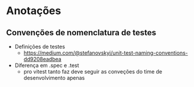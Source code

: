 # Anotações

## Convenções de nomenclatura de testes
  - Definições de testes
    - https://medium.com/@stefanovskyi/unit-test-naming-conventions-dd9208eadbea
  -  Diferença em .spec e .test 
      - pro vitest tanto faz deve seguir as conveções do time de desenvolvimento apenas


